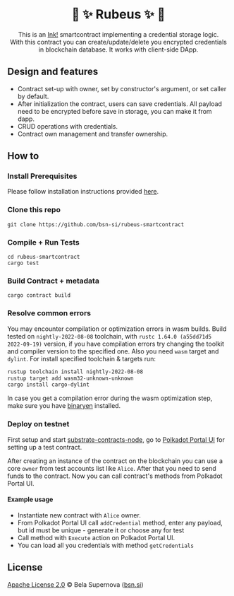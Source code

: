<h1 align="center">
    🔑 ✨ Rubeus ✨ 🔐
</h1>

<p align="center">
This is an  <a href="https://github.com/paritytech/ink">Ink!</a> smartcontract implementing a credential storage logic. <br>
With this contract you can create/update/delete you encrypted credentials in blockchain database. It works with client-side DApp.
</p>

## Design and features
* Contract set-up with owner, set by constructor's argument, or set caller by default.
* After initialization the contract, users can save credentials. All payload need to be encrypted before save in storage, you can make it from dapp.
* CRUD operations with credentials.
* Contract own management and transfer ownership.

## How to
### Install Prerequisites
Please follow installation instructions provided [here](https://docs.substrate.io/tutorials/v3/ink-workshop/pt1/#prerequisites).

### Clone this repo
```
git clone https://github.com/bsn-si/rubeus-smartcontract
```

### Compile + Run Tests
```
cd rubeus-smartcontract
cargo test
```

### Build Contract + metadata
```
cargo contract build
```

### Resolve common errors
You may encounter compilation or optimization errors in wasm builds.
Build tested on `nightly-2022-08-08` toolchain, with `rustc 1.64.0 (a55dd71d5 2022-09-19)` version, if you have compilation errors try changing the toolkit and compiler version to the specified one. Also you need `wasm` target and `dylint`. For install specified toolchain & targets run:

``` bash
rustup toolchain install nightly-2022-08-08
rustup target add wasm32-unknown-unknown
cargo install cargo-dylint
```

In case you get a compilation error during the wasm optimization step, make sure you have [binaryen](https://github.com/WebAssembly/binaryen) installed.

### Deploy on testnet
First setup and start [substrate-contracts-node](https://github.com/paritytech/substrate-contracts-node), go to [Polkadot Portal UI](https://polkadot.js.org/apps/#/contracts) for setting up a test contract.

After creating an instance of the contract on the blockchain you can use a core `owner` from test accounts list like `Alice`.
After that you need to send funds to the contract. Now you can call contract's methods from Polkadot Portal UI.

#### Example usage
- Instantiate new contract with `Alice` owner.
- From Polkadot Portal UI call `addCredential` method, enter any payload, but id must be unique - generate it or choose any for test
- Call method with `Execute` action on Polkadot Portal UI.
- You can load all you credentials with method `getCredentials`

## License

[Apache License 2.0](https://github.com/bsn-si/rubeus-smartcontract/blob/main/LICENSE) © Bela Supernova ([bsn.si](https://bsn.si))

